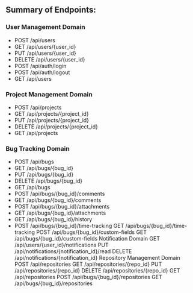 ## Summary of Endpoints:
### User Management Domain
- POST /api/users
- GET /api/users/{user_id}
- PUT /api/users/{user_id}
- DELETE /api/users/{user_id}
- POST /api/auth/login
- POST /api/auth/logout
- GET /api/users
### Project Management Domain
- POST /api/projects
- GET /api/projects/{project_id}
- PUT /api/projects/{project_id}
- DELETE /api/projects/{project_id}
- GET /api/projects
### Bug Tracking Domain
- POST /api/bugs
- GET /api/bugs/{bug_id}
- PUT /api/bugs/{bug_id}
- DELETE /api/bugs/{bug_id}
- GET /api/bugs
- POST /api/bugs/{bug_id}/comments
- GET /api/bugs/{bug_id}/comments
- POST /api/bugs/{bug_id}/attachments
- GET /api/bugs/{bug_id}/attachments
- GET /api/bugs/{bug_id}/history
- POST /api/bugs/{bug_id}/time-tracking
GET /api/bugs/{bug_id}/time-tracking
POST /api/bugs/{bug_id}/custom-fields
GET /api/bugs/{bug_id}/custom-fields
Notification Domain
GET /api/users/{user_id}/notifications
PUT /api/notifications/{notification_id}/read
DELETE /api/notifications/{notification_id}
Repository Management Domain
POST /api/repositories
GET /api/repositories/{repo_id}
PUT /api/repositories/{repo_id}
DELETE /api/repositories/{repo_id}
GET /api/repositories
POST /api/bugs/{bug_id}/repositories
GET /api/bugs/{bug_id}/repositories